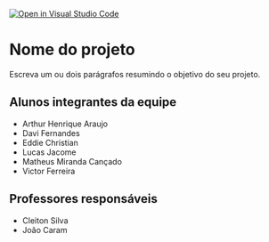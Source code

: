 [![Open in Visual Studio Code](https://classroom.github.com/assets/open-in-vscode-718a45dd9cf7e7f842a935f5ebbe5719a5e09af4491e668f4dbf3b35d5cca122.svg)](https://classroom.github.com/online_ide?assignment_repo_id=12219567&assignment_repo_type=AssignmentRepo)
# Nome do projeto
Escreva um ou dois parágrafos resumindo o objetivo do seu projeto.

## Alunos integrantes da equipe

* Arthur Henrique Araujo
* Davi Fernandes
* Eddie Christian
* Lucas Jacome
* Matheus Miranda Cançado
* Victor Ferreira

## Professores responsáveis

* Cleiton Silva
* João Caram

